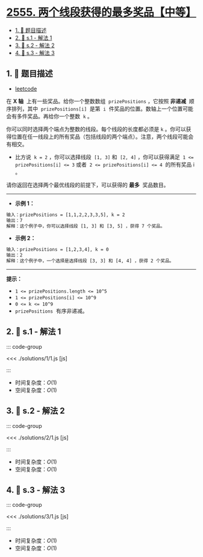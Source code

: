 # [2555. 两个线段获得的最多奖品【中等】](https://github.com/tnotesjs/TNotes.leetcode/tree/main/notes/2555.%20%E4%B8%A4%E4%B8%AA%E7%BA%BF%E6%AE%B5%E8%8E%B7%E5%BE%97%E7%9A%84%E6%9C%80%E5%A4%9A%E5%A5%96%E5%93%81%E3%80%90%E4%B8%AD%E7%AD%89%E3%80%91)

<!-- region:toc -->

- [1. 📝 题目描述](#1--题目描述)
- [2. 🎯 s.1 - 解法 1](#2--s1---解法-1)
- [3. 🎯 s.2 - 解法 2](#3--s2---解法-2)
- [4. 🎯 s.3 - 解法 3](#4--s3---解法-3)

<!-- endregion:toc -->

## 1. 📝 题目描述

- [leetcode](https://leetcode.cn/problems/maximize-win-from-two-segments/)

在 **X 轴**  上有一些奖品。给你一个整数数组  `prizePositions` ，它按照 **非递减**  顺序排列，其中  `prizePositions[i]`  是第  `i`  件奖品的位置。数轴上一个位置可能会有多件奖品。再给你一个整数  `k` 。

你可以同时选择两个端点为整数的线段。每个线段的长度都必须是 `k` 。你可以获得位置在任一线段上的所有奖品（包括线段的两个端点）。注意，两个线段可能会有相交。

- 比方说  `k = 2` ，你可以选择线段  `[1, 3]` 和  `[2, 4]` ，你可以获得满足  `1 <= prizePositions[i] <= 3` 或者  `2 <= prizePositions[i] <= 4`  的所有奖品 i 。

请你返回在选择两个最优线段的前提下，可以获得的 **最多**  奖品数目。

---

- **示例 1：**

```txt
输入：prizePositions = [1,1,2,2,3,3,5], k = 2
输出：7
解释：这个例子中，你可以选择线段 [1, 3] 和 [3, 5] ，获得 7 个奖品。
```

- **示例 2：**

```txt
输入：prizePositions = [1,2,3,4], k = 0
输出：2
解释：这个例子中，一个选择是选择线段 [3, 3] 和 [4, 4] ，获得 2 个奖品。
```

---

**提示：**

- `1 <= prizePositions.length <= 10^5`
- `1 <= prizePositions[i] <= 10^9`
- `0 <= k <= 10^9`
- `prizePositions`  有序非递减。

## 2. 🎯 s.1 - 解法 1

::: code-group

<<< ./solutions/1/1.js [js]

:::

- 时间复杂度：$O(1)$
- 空间复杂度：$O(1)$

## 3. 🎯 s.2 - 解法 2

::: code-group

<<< ./solutions/2/1.js [js]

:::

- 时间复杂度：$O(1)$
- 空间复杂度：$O(1)$

## 4. 🎯 s.3 - 解法 3

::: code-group

<<< ./solutions/3/1.js [js]

:::

- 时间复杂度：$O(1)$
- 空间复杂度：$O(1)$
